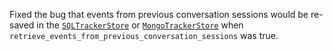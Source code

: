 Fixed the bug that events from previous conversation sessions would be re-saved in the [`SQLTrackerStore`](https://rasa.com/docs/rasa/tracker-stores#sqltrackerstore) or [`MongoTrackerStore`](https://rasa.com/docs/rasa/tracker-stores#mongotrackerstore) when `retrieve_events_from_previous_conversation_sessions` was true. 
